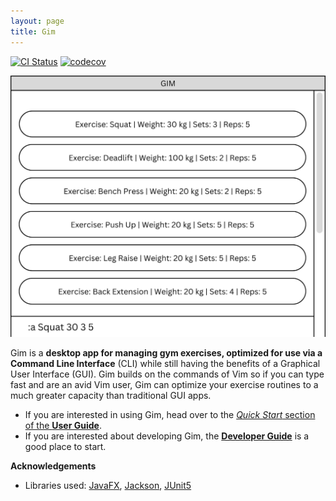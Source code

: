 ```yaml
---
layout: page
title: Gim
---
```


[![CI Status](https://github.com/AY2223S1-CS2103T-T15-4/tp/workflows/Java%20CI/badge.svg)](https://github.com/AY2223S1-CS2103T-T15-4/tp/actions)
[![codecov](https://codecov.io/gh/AY2223S1-CS2103T-T15-4/tp/branch/master/graph/badge.svg?token=3QLCJGGTH7)](https://codecov.io/gh/AY2223S1-CS2103T-T15-4/tp)

![Ui](images/Ui.png)

Gim is a **desktop app for managing gym exercises, optimized for use via a Command Line Interface** (CLI) while still having the benefits of a Graphical User Interface (GUI). Gim builds on the commands of Vim so if you can type fast and are an avid Vim user, Gim can optimize your exercise routines to a much greater capacity than traditional GUI apps.

* If you are interested in using Gim, head over to the [_Quick Start_ section of the **User Guide**](UserGuide.html#quick-start).
* If you are interested about developing Gim, the [**Developer Guide**](DeveloperGuide.html) is a good place to start.


**Acknowledgements**

* Libraries used: [JavaFX](https://openjfx.io/), [Jackson](https://github.com/FasterXML/jackson), [JUnit5](https://github.com/junit-team/junit5)
